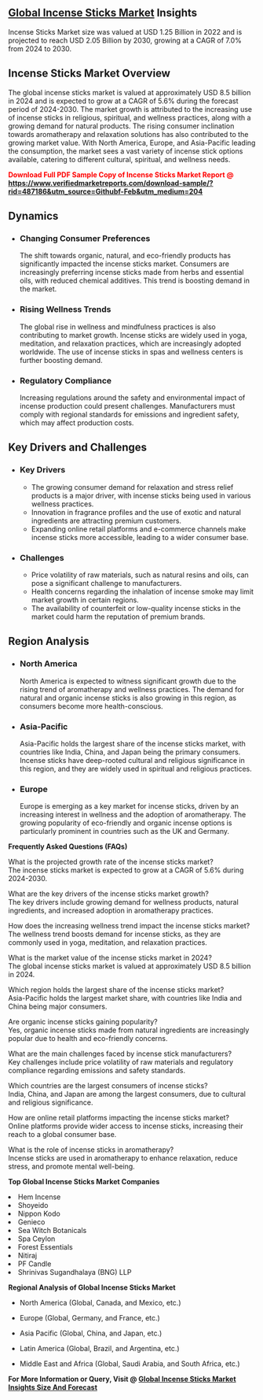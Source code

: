 <h2><a href="https://www.verifiedmarketreports.com/download-sample/?rid=487186&amp;utm_source=Githubf&amp;utm_medium=204" target="_blank">Global Incense Sticks Market</a> Insights</h2><p>Incense Sticks Market size was valued at USD 1.25 Billion in 2022 and is projected to reach USD 2.05 Billion by 2030, growing at a CAGR of 7.0% from 2024 to 2030.</p><p> <h2>Incense Sticks Market Overview</h2> <p>The global incense sticks market is valued at approximately USD 8.5 billion in 2024 and is expected to grow at a CAGR of 5.6% during the forecast period of 2024-2030. The market growth is attributed to the increasing use of incense sticks in religious, spiritual, and wellness practices, along with a growing demand for natural products. The rising consumer inclination towards aromatherapy and relaxation solutions has also contributed to the growing market value. With North America, Europe, and Asia-Pacific leading the consumption, the market sees a vast variety of incense stick options available, catering to different cultural, spiritual, and wellness needs.</p> <p><strong><p><span class=""><span style="color: #ff0000;"><strong>Download Full PDF Sample Copy of Incense Sticks Market Report</strong> @ </span><a href="https://www.verifiedmarketreports.com/download-sample/?rid=487186&amp;utm_source=Githubf-Feb&amp;utm_medium=204" target="_blank">https://www.verifiedmarketreports.com/download-sample/?rid=487186&amp;utm_source=Githubf-Feb&amp;utm_medium=204</a></span></p></strong></p> <h2>Dynamics</h2> <ul> <li><h3>Changing Consumer Preferences</h3> The shift towards organic, natural, and eco-friendly products has significantly impacted the incense sticks market. Consumers are increasingly preferring incense sticks made from herbs and essential oils, with reduced chemical additives. This trend is boosting demand in the market.</li> <li><h3>Rising Wellness Trends</h3> The global rise in wellness and mindfulness practices is also contributing to market growth. Incense sticks are widely used in yoga, meditation, and relaxation practices, which are increasingly adopted worldwide. The use of incense sticks in spas and wellness centers is further boosting demand.</li> <li><h3>Regulatory Compliance</h3> Increasing regulations around the safety and environmental impact of incense production could present challenges. Manufacturers must comply with regional standards for emissions and ingredient safety, which may affect production costs.</li> </ul> <h2>Key Drivers and Challenges</h2> <ul> <li><h3>Key Drivers</h3> <ul> <li>The growing consumer demand for relaxation and stress relief products is a major driver, with incense sticks being used in various wellness practices.</li> <li>Innovation in fragrance profiles and the use of exotic and natural ingredients are attracting premium customers.</li> <li>Expanding online retail platforms and e-commerce channels make incense sticks more accessible, leading to a wider consumer base.</li> </ul> </li> <li><h3>Challenges</h3> <ul> <li>Price volatility of raw materials, such as natural resins and oils, can pose a significant challenge to manufacturers.</li> <li>Health concerns regarding the inhalation of incense smoke may limit market growth in certain regions.</li> <li>The availability of counterfeit or low-quality incense sticks in the market could harm the reputation of premium brands.</li> </ul> </li> </ul> <h2>Region Analysis</h2> <ul> <li><h3>North America</h3> North America is expected to witness significant growth due to the rising trend of aromatherapy and wellness practices. The demand for natural and organic incense sticks is also growing in this region, as consumers become more health-conscious.</li> <li><h3>Asia-Pacific</h3> Asia-Pacific holds the largest share of the incense sticks market, with countries like India, China, and Japan being the primary consumers. Incense sticks have deep-rooted cultural and religious significance in this region, and they are widely used in spiritual and religious practices.</li> <li><h3>Europe</h3> Europe is emerging as a key market for incense sticks, driven by an increasing interest in wellness and the adoption of aromatherapy. The growing popularity of eco-friendly and organic incense options is particularly prominent in countries such as the UK and Germany.</li> </ul> <p><strong>Frequently Asked Questions (FAQs)</strong></p> <p>What is the projected growth rate of the incense sticks market? <br> The incense sticks market is expected to grow at a CAGR of 5.6% during 2024-2030.</p> <p>What are the key drivers of the incense sticks market growth? <br> The key drivers include growing demand for wellness products, natural ingredients, and increased adoption in aromatherapy practices.</p> <p>How does the increasing wellness trend impact the incense sticks market? <br> The wellness trend boosts demand for incense sticks, as they are commonly used in yoga, meditation, and relaxation practices.</p> <p>What is the market value of the incense sticks market in 2024? <br> The global incense sticks market is valued at approximately USD 8.5 billion in 2024.</p> <p>Which region holds the largest share of the incense sticks market? <br> Asia-Pacific holds the largest market share, with countries like India and China being major consumers.</p> <p>Are organic incense sticks gaining popularity? <br> Yes, organic incense sticks made from natural ingredients are increasingly popular due to health and eco-friendly concerns.</p> <p>What are the main challenges faced by incense stick manufacturers? <br> Key challenges include price volatility of raw materials and regulatory compliance regarding emissions and safety standards.</p> <p>Which countries are the largest consumers of incense sticks? <br> India, China, and Japan are among the largest consumers, due to cultural and religious significance.</p> <p>How are online retail platforms impacting the incense sticks market? <br> Online platforms provide wider access to incense sticks, increasing their reach to a global consumer base.</p> <p>What is the role of incense sticks in aromatherapy? <br> Incense sticks are used in aromatherapy to enhance relaxation, reduce stress, and promote mental well-being.</p> </p><p><strong>Top Global Incense Sticks Market Companies</strong></p><div data-test-id=""><p><li>Hem Incense</li><li> Shoyeido</li><li> Nippon Kodo</li><li> Genieco</li><li> Sea Witch Botanicals</li><li> Spa Ceylon</li><li> Forest Essentials</li><li> Nitiraj</li><li> PF Candle</li><li> Shrinivas Sugandhalaya (BNG) LLP</li></p><div><strong>Regional Analysis of&nbsp;Global Incense Sticks Market</strong></div><ul><li dir="ltr"><p dir="ltr">North America&nbsp;(Global, Canada, and Mexico, etc.)</p></li><li dir="ltr"><p dir="ltr">Europe (Global, Germany, and France, etc.)</p></li><li dir="ltr"><p dir="ltr">Asia Pacific&nbsp;(Global, China, and Japan, etc.)</p></li><li dir="ltr"><p dir="ltr">Latin America&nbsp;(Global, Brazil, and Argentina, etc.)</p></li><li dir="ltr">Middle East and Africa&nbsp;(Global, Saudi Arabia, and South Africa, etc.)</li></ul><p><strong>For More Information or Query, Visit @&nbsp;</strong><strong><a href="https://www.verifiedmarketreports.com/product/incense-sticks-market/?utm_source=Githubf&amp;utm_medium=204" target="_blank">Global Incense Sticks Market Insights Size And Forecast</a></strong></p></div>
